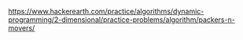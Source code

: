 https://www.hackerearth.com/practice/algorithms/dynamic-programming/2-dimensional/practice-problems/algorithm/packers-n-movers/
